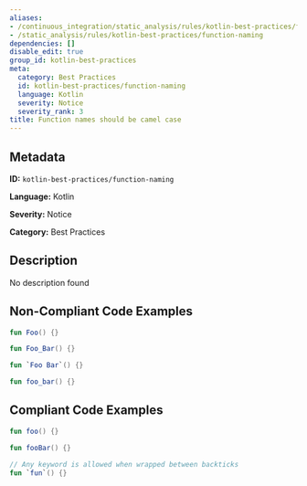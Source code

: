 ```yaml
---
aliases:
- /continuous_integration/static_analysis/rules/kotlin-best-practices/function-naming
- /static_analysis/rules/kotlin-best-practices/function-naming
dependencies: []
disable_edit: true
group_id: kotlin-best-practices
meta:
  category: Best Practices
  id: kotlin-best-practices/function-naming
  language: Kotlin
  severity: Notice
  severity_rank: 3
title: Function names should be camel case
---
```

<!--  SOURCED FROM https://github.com/DataDog/datadog-static-analyzer-rule-docs -->


## Metadata
**ID:** `kotlin-best-practices/function-naming`

**Language:** Kotlin

**Severity:** Notice

**Category:** Best Practices

## Description
No description found

## Non-Compliant Code Examples
```kotlin
fun Foo() {}

fun Foo_Bar() {}

fun `Foo Bar`() {}

fun foo_bar() {}
```

## Compliant Code Examples
```kotlin
fun foo() {}

fun fooBar() {}

// Any keyword is allowed when wrapped between backticks
fun `fun`() {} 
```
